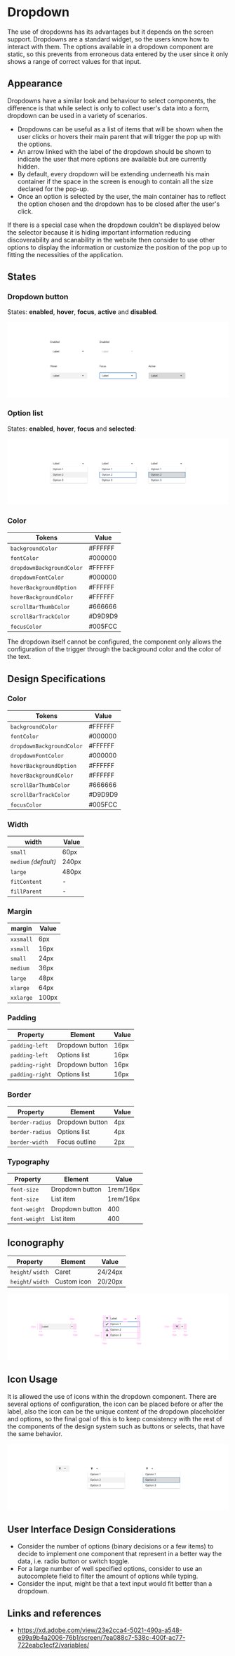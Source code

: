 # Dropdown

The use of dropdowns has its advantages but it depends on the screen support. Dropdowns are a standard widget, so the users know how to interact with them. The options available in a dropdown component are static, so this prevents from erroneous data entered by the user since it only shows a range of correct values for that input.


## Appearance

Dropdowns have a similar look and behaviour to select components, the difference is that while select is only to collect user's data into a form, dropdown can be used in a variety of scenarios.

* Dropdowns can be useful as a list of items that will be shown when the user clicks or hovers their main parent that will trigger the pop up with the options.
* An arrow linked with the label of the dropdown should be shown to indicate the user that more options are available but are currently hidden.
* By default, every dropdown will be extending underneath his main container if the space in the screen is enough to contain all the size declared for the pop-up.
* Once an option is selected by the user, the main container has to reflect the option chosen and the dropdown has to be closed after the user's click.

If there is a special case when the dropdown couldn't be displayed below the selector because it is hiding important information reducing discoverability and scanability in the website then consider to use other options to display the information or customize the position of the pop up to fitting the necessities of the application.


## States

### Dropdown button

States: **enabled**, **hover**, **focus**, **active** and **disabled**.

![Dropdown button states](images/dropdown_states.png)

### Option list

States: **enabled**, **hover**, **focus** and **selected**:

![Dropdown option list states](images/dropdown_option_list_states.png)



### Color

| Tokens                    | Value       |
| -----------------------   | ----------- |
| `backgroundColor`         |     #FFFFFF |
| `fontColor`               |     #000000 |
| `dropdownBackgroundColor` |     #FFFFFF |
| `dropdownFontColor`       |     #000000 |
| `hoverBackgroundOption`   |     #FFFFFF |
| `hoverBackgroundColor`    |     #FFFFFF |
| `scrollBarThumbColor`     |     #666666 |
| `scrollBarTrackColor`     |     #D9D9D9 |
| `focusColor`              |     #005FCC |

The dropdown itself cannot be configured, the component only allows the configuration of the trigger through the background color and the color of the text.

## Design Specifications

### Color

| Tokens                    | Value       |
| -----------------------   | ----------- |
| `backgroundColor`         |     #FFFFFF |
| `fontColor`               |     #000000 |
| `dropdownBackgroundColor` |     #FFFFFF |
| `dropdownFontColor`       |     #000000 |
| `hoverBackgroundOption`   |     #FFFFFF |
| `hoverBackgroundColor`    |     #FFFFFF |
| `scrollBarThumbColor`     |     #666666 |
| `scrollBarTrackColor`     |     #D9D9D9 |
| `focusColor`              |     #005FCC |

### Width

width | Value
-- | --
`small` | 60px
`medium` _(default)_ | 240px
`large` | 480px
`fitContent` | -
`fillParent` | -

### Margin

margin | Value
-- | --
`xxsmall` | 6px
`xsmall` | 16px
`small` | 24px
`medium` | 36px
`large` | 48px
`xlarge` | 64px
`xxlarge` | 100px

### Padding

| Property        | Element         | Value     |
| --------------- | ----------      | --------- |
| `padding-left` | Dropdown button  | 16px      |
| `padding-left` | Options list     | 16px      |
| `padding-right`| Dropdown button  | 16px      |
| `padding-right`| Options list     | 16px      |


### Border

| Property        | Element         | Value     |
| --------------- | ----------      | --------- |
| `border-radius` | Dropdown button | 4px       |
| `border-radius` | Options list    | 4px       |
| `border-width`  | Focus outline   | 2px       |


### Typography

| Property        | Element         | Value     |
| --------------- | ----------      | ----------|
| `font-size`     | Dropdown button | 1rem/16px |
| `font-size`     | List item       | 1rem/16px |
| `font-weight`   | Dropdown button | 400       |
| `font-weight`   | List item       | 400       |


## Iconography


| Property          | Element         | Value     |
| ---------------   | ----------      | ----------|
| `height`/ `width` | Caret           | 24/24px   |
| `height`/ `width` | Custom icon     | 20/20px   |



![Dropdown specifications](images/dropdown_specs.png)

## Icon Usage

It is allowed the use of icons within the dropdown component. There are several options of configuration, the icon can be placed before or after the label, also the icon can be the unique content of the dropdown placeholder and options, so the final goal of this is to keep consistency with the rest of the components of the design system such as buttons or selects, that have the same behavior.

![Icon usage](images/dropdown_icon_usage.png)

## User Interface Design Considerations

- Consider the number of options (binary decisions or a few items) to decide to implement one component that represent in a better way the data, i.e. radio button or switch toggle.
- For a large number of well specified options, consider to use an autocomplete field to filter the amount of options while typing.
- Consider the input, might be that a text input would fit better than a dropdown.

## Links and references

- https://xd.adobe.com/view/23e2cca4-5021-490a-a548-e99a9b4a2006-76b1/screen/7ea088c7-538c-400f-ac77-722eabc1ecf2/variables/

